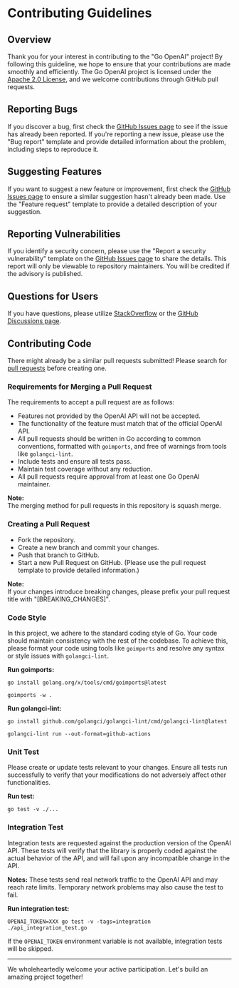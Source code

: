 # Contributing Guidelines

## Overview

Thank you for your interest in contributing to the "Go OpenAI" project! By following this guideline, we hope to ensure that your contributions are made smoothly and efficiently. The Go OpenAI project is licensed under the [Apache 2.0 License](https://github.com/sashabaranov/go-openai/blob/master/LICENSE), and we welcome contributions through GitHub pull requests.

## Reporting Bugs

If you discover a bug, first check the [GitHub Issues page](https://github.com/sashabaranov/go-openai/issues) to see if the issue has already been reported. If you're reporting a new issue, please use the "Bug report" template and provide detailed information about the problem, including steps to reproduce it.

## Suggesting Features

If you want to suggest a new feature or improvement, first check the [GitHub Issues page](https://github.com/sashabaranov/go-openai/issues) to ensure a similar suggestion hasn't already been made. Use the "Feature request" template to provide a detailed description of your suggestion.

## Reporting Vulnerabilities

If you identify a security concern, please use the "Report a security vulnerability" template on the [GitHub Issues page](https://github.com/sashabaranov/go-openai/issues) to share the details. This report will only be viewable to repository maintainers. You will be credited if the advisory is published.

## Questions for Users

If you have questions, please utilize [StackOverflow](https://stackoverflow.com/) or the [GitHub Discussions page](https://github.com/sashabaranov/go-openai/discussions).

## Contributing Code

There might already be a similar pull requests submitted! Please search for [pull requests](https://github.com/sashabaranov/go-openai/pulls) before creating one.

### Requirements for Merging a Pull Request

The requirements to accept a pull request are as follows:

- Features not provided by the OpenAI API will not be accepted.
- The functionality of the feature must match that of the official OpenAI API.
- All pull requests should be written in Go according to common conventions, formatted with `goimports`, and free of warnings from tools like `golangci-lint`.
- Include tests and ensure all tests pass.
- Maintain test coverage without any reduction.
- All pull requests require approval from at least one Go OpenAI maintainer.

**Note:**  
The merging method for pull requests in this repository is squash merge.

### Creating a Pull Request

- Fork the repository.
- Create a new branch and commit your changes.
- Push that branch to GitHub.
- Start a new Pull Request on GitHub. (Please use the pull request template to provide detailed information.)

**Note:**  
If your changes introduce breaking changes, please prefix your pull request title with "[BREAKING_CHANGES]".

### Code Style

In this project, we adhere to the standard coding style of Go. Your code should maintain consistency with the rest of the codebase. To achieve this, please format your code using tools like `goimports` and resolve any syntax or style issues with `golangci-lint`.

**Run goimports:**

```
go install golang.org/x/tools/cmd/goimports@latest
```

```
goimports -w .
```

**Run golangci-lint:**

```
go install github.com/golangci/golangci-lint/cmd/golangci-lint@latest
```

```
golangci-lint run --out-format=github-actions
```

### Unit Test

Please create or update tests relevant to your changes. Ensure all tests run successfully to verify that your modifications do not adversely affect other functionalities.

**Run test:**

```
go test -v ./...
```

### Integration Test

Integration tests are requested against the production version of the OpenAI API. These tests will verify that the library is properly coded against the actual behavior of the API, and will fail upon any incompatible change in the API.

**Notes:**
These tests send real network traffic to the OpenAI API and may reach rate limits. Temporary network problems may also cause the test to fail.

**Run integration test:**

```
OPENAI_TOKEN=XXX go test -v -tags=integration ./api_integration_test.go
```

If the `OPENAI_TOKEN` environment variable is not available, integration tests will be skipped.

---

We wholeheartedly welcome your active participation. Let's build an amazing project together!
